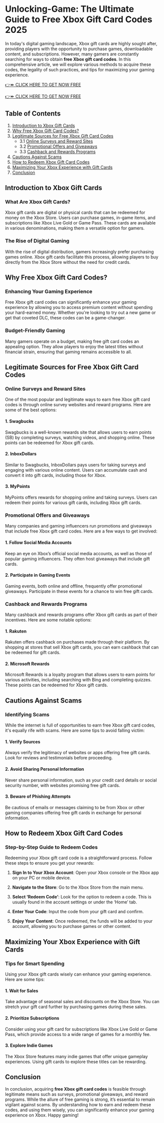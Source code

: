 # Unlocking-Game: The Ultimate Guide to Free Xbox Gift Card Codes 2025

In today's digital gaming landscape, Xbox gift cards are highly sought after, providing players with the opportunity to purchase games, downloadable content, and subscriptions. However, many gamers are constantly searching for ways to obtain **free Xbox gift card codes**. In this comprehensive article, we will explore various methods to acquire these codes, the legality of such practices, and tips for maximizing your gaming experience.

[👉⏩ CLICK HERE TO GET NOW FREE](https://getfreelink.pro/Xbox/)

[👉⏩ CLICK HERE TO GET NOW FREE](https://getfreelink.pro/Xbox/)

## Table of Contents
1. [Introduction to Xbox Gift Cards](#introduction-to-xbox-gift-cards)
2. [Why Free Xbox Gift Card Codes?](#why-free-xbox-gift-card-codes)
3. [Legitimate Sources for Free Xbox Gift Card Codes](#legitimate-sources-for-free-xbox-gift-card-codes)
   - 3.1 [Online Surveys and Reward Sites](#online-surveys-and-reward-sites)
   - 3.2 [Promotional Offers and Giveaways](#promotional-offers-and-giveaways)
   - 3.3 [Cashback and Rewards Programs](#cashback-and-rewards-programs)
4. [Cautions Against Scams](#cautions-against-scams)
5. [How to Redeem Xbox Gift Card Codes](#how-to-redeem-xbox-gift-card-codes)
6. [Maximizing Your Xbox Experience with Gift Cards](#maximizing-your-xbox-experience-with-gift-cards)
7. [Conclusion](#conclusion)

## Introduction to Xbox Gift Cards

### What Are Xbox Gift Cards?

Xbox gift cards are digital or physical cards that can be redeemed for money on the Xbox Store. Users can purchase games, in-game items, and subscriptions like Xbox Live Gold or Game Pass. These cards are available in various denominations, making them a versatile option for gamers.

### The Rise of Digital Gaming

With the rise of digital distribution, gamers increasingly prefer purchasing games online. Xbox gift cards facilitate this process, allowing players to buy directly from the Xbox Store without the need for credit cards.

## Why Free Xbox Gift Card Codes?

### Enhancing Your Gaming Experience

Free Xbox gift card codes can significantly enhance your gaming experience by allowing you to access premium content without spending your hard-earned money. Whether you're looking to try out a new game or get that coveted DLC, these codes can be a game-changer.

### Budget-Friendly Gaming

Many gamers operate on a budget, making free gift card codes an appealing option. They allow players to enjoy the latest titles without financial strain, ensuring that gaming remains accessible to all.

## Legitimate Sources for Free Xbox Gift Card Codes

### Online Surveys and Reward Sites

One of the most popular and legitimate ways to earn free Xbox gift card codes is through online survey websites and reward programs. Here are some of the best options:

#### 1. Swagbucks

Swagbucks is a well-known rewards site that allows users to earn points (SB) by completing surveys, watching videos, and shopping online. These points can be redeemed for Xbox gift cards. 

#### 2. InboxDollars

Similar to Swagbucks, InboxDollars pays users for taking surveys and engaging with various online content. Users can accumulate cash and convert it into gift cards, including those for Xbox.

#### 3. MyPoints

MyPoints offers rewards for shopping online and taking surveys. Users can redeem their points for various gift cards, including Xbox gift cards. 

### Promotional Offers and Giveaways

Many companies and gaming influencers run promotions and giveaways that include free Xbox gift card codes. Here are a few ways to get involved:

#### 1. Follow Social Media Accounts

Keep an eye on Xbox’s official social media accounts, as well as those of popular gaming influencers. They often host giveaways that include gift cards.

#### 2. Participate in Gaming Events

Gaming events, both online and offline, frequently offer promotional giveaways. Participate in these events for a chance to win free gift cards.

### Cashback and Rewards Programs

Many cashback and rewards programs offer Xbox gift cards as part of their incentives. Here are some notable options:

#### 1. Rakuten

Rakuten offers cashback on purchases made through their platform. By shopping at stores that sell Xbox gift cards, you can earn cashback that can be redeemed for gift cards.

#### 2. Microsoft Rewards

Microsoft Rewards is a loyalty program that allows users to earn points for various activities, including searching with Bing and completing quizzes. These points can be redeemed for Xbox gift cards.

## Cautions Against Scams

### Identifying Scams

While the internet is full of opportunities to earn free Xbox gift card codes, it's equally rife with scams. Here are some tips to avoid falling victim:

#### 1. Verify Sources

Always verify the legitimacy of websites or apps offering free gift cards. Look for reviews and testimonials before proceeding.

#### 2. Avoid Sharing Personal Information

Never share personal information, such as your credit card details or social security number, with websites promising free gift cards.

#### 3. Beware of Phishing Attempts

Be cautious of emails or messages claiming to be from Xbox or other gaming companies offering free gift cards in exchange for personal information.

## How to Redeem Xbox Gift Card Codes

### Step-by-Step Guide to Redeem Codes

Redeeming your Xbox gift card code is a straightforward process. Follow these steps to ensure you get your rewards:

1. **Sign In to Your Xbox Account**: Open your Xbox console or the Xbox app on your PC or mobile device.
   
2. **Navigate to the Store**: Go to the Xbox Store from the main menu.

3. **Select ‘Redeem Code’**: Look for the option to redeem a code. This is usually found in the account settings or under the ‘Home’ tab.

4. **Enter Your Code**: Input the code from your gift card and confirm.

5. **Enjoy Your Content**: Once redeemed, the funds will be added to your account, allowing you to purchase games or other content.

## Maximizing Your Xbox Experience with Gift Cards

### Tips for Smart Spending

Using your Xbox gift cards wisely can enhance your gaming experience. Here are some tips:

#### 1. Wait for Sales

Take advantage of seasonal sales and discounts on the Xbox Store. You can stretch your gift card further by purchasing games during these sales.

#### 2. Prioritize Subscriptions

Consider using your gift card for subscriptions like Xbox Live Gold or Game Pass, which provide access to a wide range of games for a monthly fee.

#### 3. Explore Indie Games

The Xbox Store features many indie games that offer unique gameplay experiences. Using gift cards to explore these titles can be rewarding.

## Conclusion

In conclusion, acquiring **free Xbox gift card codes** is feasible through legitimate means such as surveys, promotional giveaways, and reward programs. While the allure of free gaming is strong, it’s essential to remain vigilant against scams. By understanding how to earn and redeem these codes, and using them wisely, you can significantly enhance your gaming experience on Xbox. Happy gaming!
